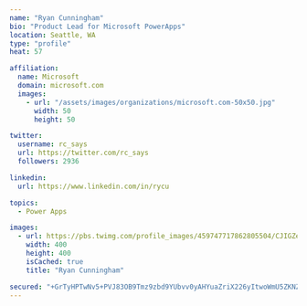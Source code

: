```yaml
---
name: "Ryan Cunningham"
bio: "Product Lead for Microsoft PowerApps"
location: Seattle, WA
type: "profile"
heat: 57

affiliation:
  name: Microsoft
  domain: microsoft.com
  images:
    - url: "/assets/images/organizations/microsoft.com-50x50.jpg"
      width: 50
      height: 50

twitter:
  username: rc_says
  url: https://twitter.com/rc_says
  followers: 2936

linkedin:
  url: https://www.linkedin.com/in/rycu

topics:
  - Power Apps

images:
  - url: https://pbs.twimg.com/profile_images/459747717862805504/CJIGZejd_400x400.png
    width: 400
    height: 400
    isCached: true
    title: "Ryan Cunningham"

secured: "+GrTyHPTwNv5+PVJ83OB9Tmz9zbd9YUbvv0yAHYuaZriX226yItwoWmU5ZKNZwQbc61I6Cu5CM4Ex903HEhVhdzRkjLt/UZENQHUCWZMvl1G2R4PTlYzdYptZ9qmpuOQHDKGTJDTlIReGMDHi8e0+YP+zxSeUUJ71ChHk2b/vrKG22qILCYleC7rUxMwo6b2AKvmCrdsw2CiT+diDEinAH/S54JxRLh6c5yPXPUCPD+ONFe46v4M77Gz3l5umOjIHaYHwijFegiY2Vjai3MEd22mTkOe8LHRzxxhNURX6A0HS3An+75M8WIDPWOGTQfyVRxhmr69GK/QB+KfQammi88fQFobsA1g3iT36cTtEqqb2k4VTrOd1q7RjNuwTWL+rKYPL/tSMdMg58tDj5WTZ+1/Q/2v3/HHHeX526BRA7c=;ZmgIfn0CAwCx6gAdpiITTg=="
---
```


